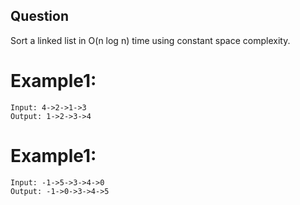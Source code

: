 ## Question
Sort a linked list in O(n log n) time using constant space complexity.

# Example1:
```
Input: 4->2->1->3
Output: 1->2->3->4
```

# Example1:
```
Input: -1->5->3->4->0
Output: -1->0->3->4->5
```